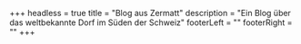 +++
headless = true
title = "Blog aus Zermatt"
description = "Ein Blog über das weltbekannte Dorf im Süden der Schweiz"
footerLeft = ""
footerRight = ""
+++
